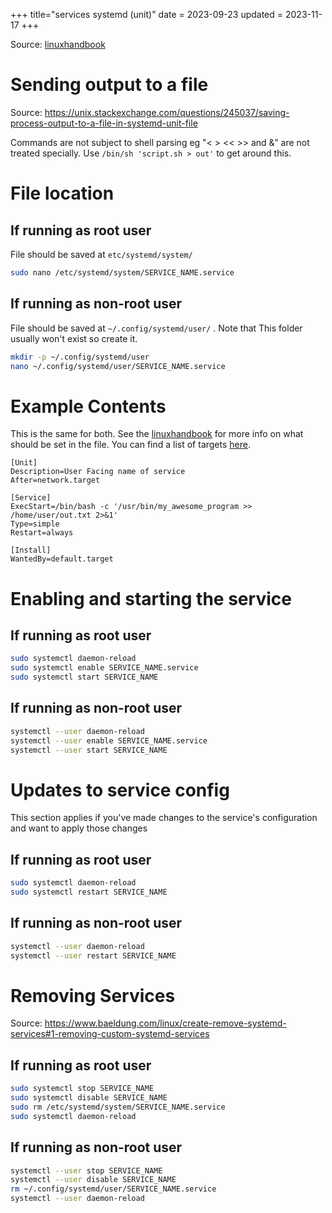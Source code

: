 +++
title="services systemd (unit)"
date = 2023-09-23
updated = 2023-11-17
+++

Source: [linuxhandbook]

# Sending output to a file

Source: <https://unix.stackexchange.com/questions/245037/saving-process-output-to-a-file-in-systemd-unit-file>

Commands are not subject to shell parsing eg "< > << >> and &" are not treated specially. Use `/bin/sh 'script.sh > out'` to get around this.

# File location

## If running as root user

File should be saved at `etc/systemd/system/`

```sh
sudo nano /etc/systemd/system/SERVICE_NAME.service
```

## If running as non-root user

File should be saved at `~/.config/systemd/user/` . Note that This folder usually won't exist so create it.

```sh
mkdir -p ~/.config/systemd/user
nano ~/.config/systemd/user/SERVICE_NAME.service
```

# Example Contents

This is the same for both. See the [linuxhandbook] for more info on what should be set in the file.
You can find a list of targets [here](https://www.freedesktop.org/software/systemd/man/latest/systemd.special.html).

```
[Unit]
Description=User Facing name of service
After=network.target

[Service]
ExecStart=/bin/bash -c '/usr/bin/my_awesome_program >> /home/user/out.txt 2>&1'
Type=simple
Restart=always

[Install]
WantedBy=default.target
```

# Enabling and starting the service

## If running as root user

```sh
sudo systemctl daemon-reload
sudo systemctl enable SERVICE_NAME.service
sudo systemctl start SERVICE_NAME
```

## If running as non-root user

```sh
systemctl --user daemon-reload
systemctl --user enable SERVICE_NAME.service
systemctl --user start SERVICE_NAME
```

# Updates to service config

This section applies if you've made changes to the service's configuration and want to apply those changes

## If running as root user

```sh
sudo systemctl daemon-reload
sudo systemctl restart SERVICE_NAME
```

## If running as non-root user

```sh
systemctl --user daemon-reload
systemctl --user restart SERVICE_NAME
```

[linuxhandbook]: https://linuxhandbook.com/create-systemd-services

# Removing Services

Source: <https://www.baeldung.com/linux/create-remove-systemd-services#1-removing-custom-systemd-services>

## If running as root user

```sh
sudo systemctl stop SERVICE_NAME
sudo systemctl disable SERVICE_NAME
sudo rm /etc/systemd/system/SERVICE_NAME.service
sudo systemctl daemon-reload
```

## If running as non-root user

```sh
systemctl --user stop SERVICE_NAME
systemctl --user disable SERVICE_NAME
rm ~/.config/systemd/user/SERVICE_NAME.service
systemctl --user daemon-reload
```
